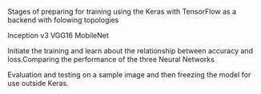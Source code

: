 Stages of preparing for training using the Keras with TensorFlow as a backend with folowing topologies
 
Inception v3
VGG16
MobileNet

Initiate the training and learn about the relationship between accuracy and loss.Comparing the performance of the three Neural Networks

Evaluation and testing on a sample image and then freezing the model for use outside Keras.